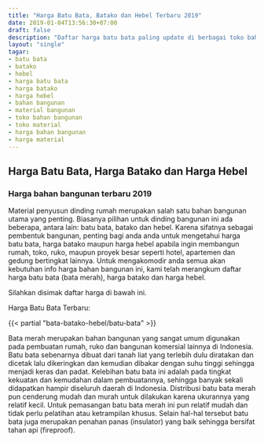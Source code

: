 ```yaml
---
title: "Harga Batu Bata, Batako dan Hebel Terbaru 2019"
date: 2019-01-04T13:56:30+07:00
draft: false
description: "Daftar harga batu bata paling update di berbagai toko bahan bangunan dan material Jabodetabek. Tersedia juga info harga batako dan hebel."
layout: "single"
tagar:
- batu bata
- batako
- hebel
- harga batu bata
- harga batako
- harga hebel
- bahan bangunan
- material bangunan
- toko bahan bangunan
- toko material
- harga bahan bangunan
- harga material
---
```


## Harga Batu Bata, Harga Batako dan Harga Hebel 
### Harga bahan bangunan terbaru 2019

Material penyusun dinding rumah merupakan salah satu bahan bangunan utama yang penting. Biasanya pilihan untuk dinding bangunan ini ada beberapa, antara lain: batu bata, batako dan hebel. Karena sifatnya sebagai pembentuk bangunan, penting bagi anda anda untuk mengetahui harga batu bata, harga batako maupun harga hebel apabila ingin membangun rumah, toko, ruko, maupun proyek besar seperti hotel, apartemen dan gedung bertingkat lainnya. Untuk mengakomodir anda semua akan kebutuhan info harga bahan bangunan ini, kami telah merangkum daftar harga batu bata (bata merah), harga batako dan harga hebel.

Silahkan disimak daftar harga di bawah ini.

Harga Batu Bata Terbaru:

{{< partial "bata-batako-hebel/batu-bata" >}}

Bata merah merupakan bahan bangunan yang sangat umum digunakan pada pembuatan rumah, ruko dan bangunan komersial lainnya di Indonesia. Batu bata sebenarnya dibuat dari tanah liat yang terlebih dulu diratakan dan dicetak lalu dikeringkan dan kemudian dibakar dengan suhu tinggi sehingga menjadi keras dan padat. Kelebihan batu bata ini adalah pada tingkat kekuatan dan kemudahan dalam pembuatannya, sehingga banyak sekali didapatkan hampir diseluruh daerah di Indonesia. Distribusi batu bata merah pun cenderung mudah dan murah untuk dilakukan karena ukurannya yang relatif kecil. Untuk pemasangan batu bata merah ini pun relatif mudah dan tidak perlu pelatihan atau ketrampilan khusus. Selain hal-hal tersebut batu bata juga merupakan penahan panas (insulator) yang baik sehingga bersifat tahan api (fireproof).